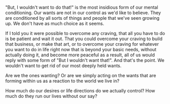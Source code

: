 "But, I wouldn't want to do that!" is the most insidious form of our mental conditioning.
Our wants are not in our control as we'd like to believe. They are conditioned by all sorts of things and people that we've seen growing up. We don't have as much choice as it seems.

If I told you it were possible to overcome any craving, that all you have to do is be patient and wait it out. That you could overcome your craving to build that business, or make that art, or to overcome your craving for whatever you want to do in life right now that is beyond your basic needs, without actually doing it, and become more peaceful as a result, all of us would reply with some form of "But I wouldn't want that!". And that's the point. We wouldn't want to get rid of our most deeply held wants.

Are we the ones wanting?
Or are we simply acting on the wants that are forming within us as a reaction to the world we live in?

How much do our desires or life directions do we actually control?
How much do they run our lives without our say?
